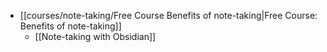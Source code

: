 * [[courses/note-taking/Free Course Benefits of note-taking|Free Course: Benefits of note-taking]]
	* [[Note-taking with Obsidian]]

